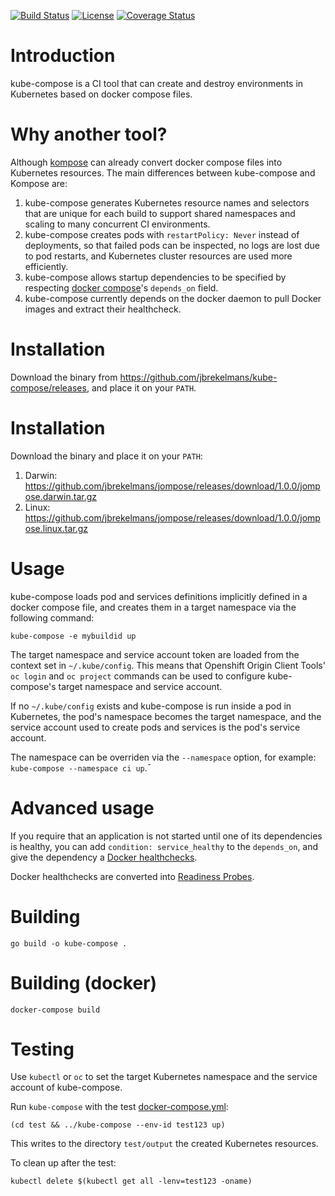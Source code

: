 [![Build Status](https://travis-ci.com/jbrekelmans/kube-compose.svg?branch=master)](https://travis-ci.com/jbrekelmans/kube-compose)
[![License](https://img.shields.io/badge/license-Apache_v2.0-blue.svg)](https://github.com/jbrekelmans/kube-compose/blob/master/LICENSE.md)
[![Coverage Status](https://coveralls.io/repos/github/jbrekelmans/kube-compose/badge.svg?branch=master)](https://coveralls.io/github/jbrekelmans/kube-compose?branch=master)

# Introduction
kube-compose is a CI tool that can create and destroy environments in Kubernetes based on docker compose files.

# Why another tool?
Although [kompose](https://github.com/kubernetes/kompose) can already convert docker compose files into Kubernetes resources. The main differences between kube-compose and Kompose are:
1. kube-compose generates Kubernetes resource names and selectors that are unique for each build to support shared namespaces and scaling to many concurrent CI environments.
1. kube-compose creates pods with `restartPolicy: Never` instead of deployments, so that failed pods can be inspected, no logs are lost due to pod restarts, and Kubernetes cluster resources are used more efficiently.
1. kube-compose allows startup dependencies to be specified by respecting [docker compose](https://docs.docker.com/compose/compose-file/compose-file-v2#depends_on)'s `depends_on` field.
1. kube-compose currently depends on the docker daemon to pull Docker images and extract their healthcheck.

# Installation
Download the binary from https://github.com/jbrekelmans/kube-compose/releases, and place it on your `PATH`.

# Installation
Download the binary and place it on your `PATH`:
1. Darwin: https://github.com/jbrekelmans/jompose/releases/download/1.0.0/jompose.darwin.tar.gz
1. Linux: https://github.com/jbrekelmans/jompose/releases/download/1.0.0/jompose.linux.tar.gz

# Usage
kube-compose loads pod and services definitions implicitly defined in a docker compose file, and creates them in a target namespace via the following command:
```
kube-compose -e mybuildid up
```

The target namespace and service account token are loaded from the context set in `~/.kube/config`. This means that Openshift Origin Client Tools' `oc login` and `oc project` commands can be used to configure kube-compose's target namespace and service account.

If no `~/.kube/config` exists and kube-compose is run inside a pod in Kubernetes, the pod's namespace becomes the target namespace, and the service account used to create pods and services is the pod's service account.

The namespace can be overriden via the `--namespace` option, for example: `kube-compose --namespace ci up`.¯

# Advanced usage
If you require that an application is not started until one of its dependencies is healthy, you can add `condition: service_healthy` to the `depends_on`, and give the dependency a [Docker healthchecks](https://docs.docker.com/engine/reference/builder#healthcheck).

Docker healthchecks are converted into [Readiness Probes](https://kubernetes.io/docs/tasks/configure-pod-container/configure-liveness-readiness-probes/).

# Building
```
go build -o kube-compose .
```
# Building (docker)
```
docker-compose build
```

# Testing
Use `kubectl` or `oc` to set the target Kubernetes namespace and the service account of kube-compose.

Run `kube-compose` with the test [docker-compose.yml](test/docker-compose.yml):
```
(cd test && ../kube-compose --env-id test123 up)
```
This writes to the directory `test/output` the created Kubernetes resources.

To clean up after the test:
```
kubectl delete $(kubectl get all -lenv=test123 -oname)
```
